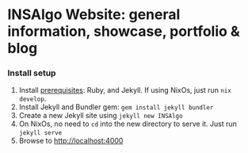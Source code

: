 # INSAlgo Website: general information, showcase, portfolio & blog

### Install setup

1. Install [prerequisites](https://jekyllrb.com/docs/installation/other-linux/): Ruby, and Jekyll. If using NixOs, just run `nix develop`.
2. Install Jekyll and Bundler gem: `gem install jekyll bundler`
3. Create a new Jekyll site using `jekyll new INSAlgo`
4. On NixOs, no need to `cd` into the new directory to serve it. Just run `jekyll serve`
5. Browse to [http://localhost:4000](http://localhost:4000)
